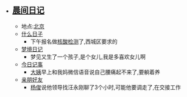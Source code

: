 - ## [晨间日记](<晨间日记.md>)
    - 地点:[北京](<北京.md>)
    - [什么日子](<什么日子.md>)
        - 下午报名做[核酸检测](<核酸检测.md>)了,西城区要求的
    - [梦境日记](<梦境日记.md>)
        - 梦见又生了一个孩子,是个女儿,我是多喜欢女儿啊
    - [今日记事](<今日记事.md>)
        - [大姨](<大姨.md>)早上和我妈微信语音说自己腰痛起不来了,要躺着养
    - [亲朋好友](<亲朋好友.md>)
        - [杨俊](<杨俊.md>)说他领导找汪永刚聊了3个小时,可能他要调走了,在交接工作
